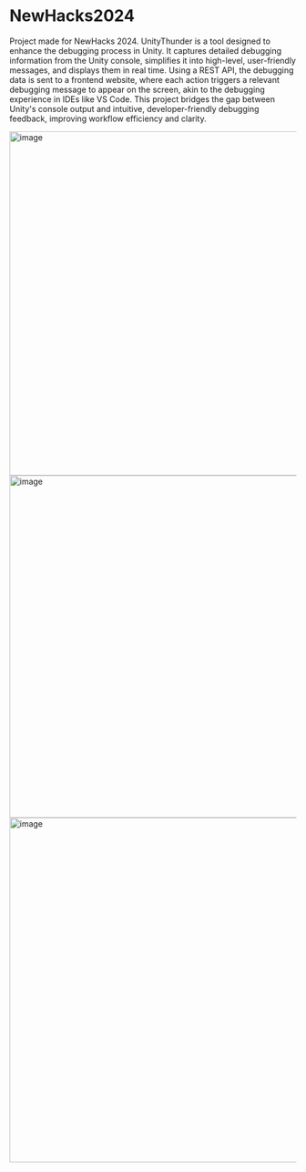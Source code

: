 # NewHacks2024

Project made for NewHacks 2024. UnityThunder is a tool designed to enhance the debugging process in Unity. It captures detailed debugging information from the Unity console, simplifies it into high-level, user-friendly messages, and displays them in real time. Using a REST API, the debugging data is sent to a frontend website, where each action triggers a relevant debugging message to appear on the screen, akin to the debugging experience in IDEs like VS Code. This project bridges the gap between Unity's console output and intuitive, developer-friendly debugging feedback, improving workflow efficiency and clarity.

<img width="604" alt="image" src="https://github.com/user-attachments/assets/18aec7bf-9456-4b74-998a-efd801b68006" />

<img width="601" alt="image" src="https://github.com/user-attachments/assets/5974b53f-afe0-49e2-baf1-624b23fb5405" />

<img width="605" alt="image" src="https://github.com/user-attachments/assets/6e0a2fa0-08ed-46eb-a4c3-99e29ed5e23d" />



